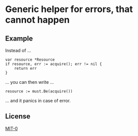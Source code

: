 # Generic helper for errors, that cannot happen

## Example

Instead of ...

```golang
var resource *Resource
if resource, err := acquire(); err != nil {
	return err
}
```

... you can then write ...

```golang
resource := must.Be(acquire())
```

... and it panics in case of error. 

## License

[MIT-0](./license.txt)